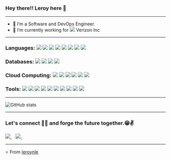 ### Hey there!! Leroy here 👋
---
- 👀 I’m a Software and DevOps Engineer.
- 🌱 I’m currently working for <img src="http://img.shields.io/badge/-000000?style=flat&logo=verizon&logoColor=red"> Verizon Inc


---
### Languages: <img src="https://img.shields.io/badge/-Python-black?style=flat&logo=python&logoColor=white"> <img src="https://img.shields.io/badge/django-%23092E20.svg?style=flat&logo=django&logoColor=white"> <img src="https://img.shields.io/badge/-Golang-white?style=flat&logo=go&logoColor=blue"> <img src="https://img.shields.io/badge/-JavaScript-eed718?style=flat&logo=javascript&logoColor=ffffff"> <img src="https://img.shields.io/badge/-React-000000?style=flat&logo=react&logoColor=00c8ff"> <img src="https://img.shields.io/badge/-Node.js-3C873A?style=flat&logo=Node.js&logoColor=white"> <img src="https://img.shields.io/badge/-%20C++-659ad2?style=flat&logo=c%2B%2B&logoColor=ffffff"> <img src="https://img.shields.io/badge/Solidity-%23363636.svg?style=flat&logo=solidity&logoColor=white">

### Databases: <img src="https://img.shields.io/badge/-MongoDB-4DB33D?style=flat&logo=mongodb&logoColor=FFFFFF"> <img src="https://img.shields.io/badge/-MySQL-F29111?style=flat&logo=mysql&logoColor=FFFFFF"> <img src="https://img.shields.io/badge/Postgres-%23316192.svg?style=flat&logo=postgresql&logoColor=white"> <img src="https://img.shields.io/badge/Redis-%23DD0031.svg?style=flat&logo=redis&logoColor=white">

### Cloud Computing: <img src="https://img.shields.io/badge/AWS-%23FF9900.svg?style=flat&logo=amazon-aws&logoColor=white"> <img src="http://img.shields.io/badge/-Google%20Cloud%20Platform-4285F4?style=flat&logo=google%20cloud&logoColor=white"> <img src="https://img.shields.io/badge/Docker-%230db7ed.svg?style=flat&logo=docker&logoColor=white"> <img src="https://img.shields.io/badge/Kubernetes-%23326ce5.svg?style=flat&logo=kubernetes&logoColor=white"> <img src="http://img.shields.io/badge/-Heroku-430098?style=flat&logo=heroku&logoColor=white"> <img src="https://img.shields.io/badge/Openstack-%23f01742.svg?style=flat&logo=openstack&logoColor=white">

### Tools: <img src="http://img.shields.io/badge/-Git-F1502F?style=flat&logo=git&logoColor=FFFFFF"> <img src="http://img.shields.io/badge/-Github-000000?style=flat&logo=github&logoColor=FFFFFF"> <img src="https://img.shields.io/badge/Gitlab-%23181717.svg?style=flat&logo=gitlab&logoColor=white"> <img src="https://img.shields.io/badge/jenkins-%232C5263.svg?style=flat&logo=jenkins&logoColor=white"> <img src="https://img.shields.io/badge/jira-%230A0FFF.svg?style=flat&logo=jira&logoColor=white"> <img src="https://img.shields.io/badge/-selenium-%43B02A?style=flat&logo=selenium&logoColor=white"> <img src="https://img.shields.io/badge/ansible-%231A1918.svg?style=flat&logo=ansible&logoColor=white"> <img src="https://img.shields.io/badge/Red%20Hat-EE0000?style=flat&logo=redhat&logoColor=white"> <img src="https://img.shields.io/badge/Ethereum-3C3C3D?style=flat&logo=Ethereum&logoColor=white"> <img src="https://img.shields.io/badge/Slack-4A154B?style=flat&logo=slack&logoColor=white">

---

![GitHub stats](https://github-readme-stats.vercel.app/api?username=leroynle&show_icons=true&hide_border=true)

---


### Let's connect 👨‍💻 and forge the future together.😁✌
<a href="https://www.linkedin.com/in/leroy-n-le-157360172/">
    <img src="https://img.shields.io/badge/Linkedin-%230077B5.svg?style=for-the-badge&logo=linkedin&logoColor=white" />
  </a> &nbsp;&nbsp;
 <a href="https://twitter.com/leroyle_ll">
    <img src="https://img.shields.io/badge/Twitter-%231DA1F2.svg?style=for-the-badge&logo=Twitter&logoColor=white" />
  </a> &nbsp;&nbsp;

<br/>

---

:star: From [leroynle](https://github.com/leroynle)

<!---
leroynle/leroynle is a ✨ special ✨ repository because its `README.md` (this file) appears on your GitHub profile.
You can click the Preview link to take a look at your changes.
--->
